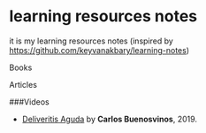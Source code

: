 # learning resources notes
it is my learning resources notes (inspired by https://github.com/keyvanakbary/learning-notes)

Books

Articles

###Videos


* [Deliveritis Aguda](Videos/Deliveritis.Aguda.by.Carlos.Buenosvinos.md) by **Carlos Buenosvinos**, 2019.

